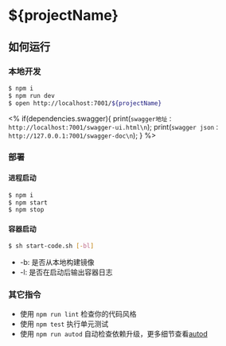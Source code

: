 # ${projectName}

## 如何运行

### 本地开发

```bash
$ npm i
$ npm run dev
$ open http://localhost:7001/${projectName}
```

<%
if(dependencies.swagger){
    print(`swagger地址：http://localhost:7001/swagger-ui.html\n`);
    print(`swagger json：http://127.0.0.1:7001/swagger-doc\n`);
}
%>

### 部署

#### 进程启动

```bash
$ npm i
$ npm start
$ npm stop
```

#### 容器启动

````bash
$ sh start-code.sh [-bl]
````

- -b: 是否从本地构建镜像
- -l: 是否在启动后输出容器日志

### 其它指令

- 使用 `npm run lint` 检查你的代码风格
- 使用 `npm test` 执行单元测试
- 使用 `npm run autod` 自动检查依赖升级，更多细节查看[autod](https://www.npmjs.com/package/autod)
